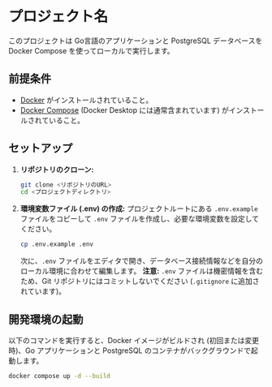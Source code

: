 # プロジェクト名

このプロジェクトは Go言語のアプリケーションと PostgreSQL データベースを Docker Compose を使ってローカルで実行します。

## 前提条件

*   [Docker](https://docs.docker.com/get-docker/) がインストールされていること。
*   [Docker Compose](https://docs.docker.com/compose/install/) (Docker Desktop には通常含まれています) がインストールされていること。

## セットアップ

1.  **リポジトリのクローン:**
    ```bash
    git clone <リポジトリのURL>
    cd <プロジェクトディレクトリ>
    ```

2.  **環境変数ファイル (.env) の作成:**
    プロジェクトルートにある `.env.example` ファイルをコピーして `.env` ファイルを作成し、必要な環境変数を設定してください。
    ```bash
    cp .env.example .env
    ```
    次に、`.env` ファイルをエディタで開き、データベース接続情報などを自分のローカル環境に合わせて編集します。
    **注意:** `.env` ファイルは機密情報を含むため、Git リポジトリにはコミットしないでください (`.gitignore` に追加されています)。

## 開発環境の起動

以下のコマンドを実行すると、Docker イメージがビルドされ (初回または変更時)、Go アプリケーションと PostgreSQL のコンテナがバックグラウンドで起動します。

```bash
docker compose up -d --build
